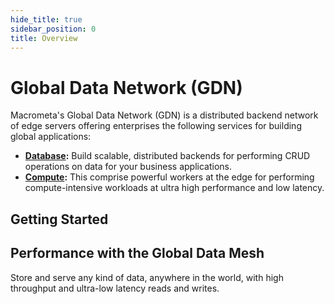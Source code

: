 ```yaml
---
hide_title: true
sidebar_position: 0
title: Overview
---
```


# Global Data Network (GDN)

Macrometa's Global Data Network (GDN) is a distributed backend network of edge servers offering enterprises the following services for building global applications:

- **[Database](./database/index.md):** Build scalable, distributed backends for performing CRUD operations on data for your business applications.
- **[Compute](./compute/index.md):** This comprise powerful workers at the edge for performing compute-intensive workloads at ultra high performance and low latency.

## Getting Started

<grid cols={3}>
  <card
    heading="Create your own Database"
    description="Create, query, and update your distributed backend database with collections."
    href="/quickstart"
  />
  <card
    heading="Deploy with Compute"
    description="Build and deploy compute-intensive workloads at the edge with workers and functions"
    href="/compute"
  />
<card
    heading="Learn with our developer hub"
    description="Access our developer tools to learn and build"
    href="/developer-hub"
  />
</grid>

## Performance with the Global Data Mesh

Store and serve any kind of data, anywhere in the world, with high throughput and ultra-low latency reads and writes.

<grid cols={3}>
  <card
    heading="Search Views"
    description="Flexible vector search, semantic search, similarity ranking, full-text search, and more."
    href="/database/search-views"
  />
  <card
    heading="Streams"
    description="Distributed, real-time stream engine with pub/sub and message queues."
    href="/streams"
  />
  <card
    heading="Graphs"
    description="Dynamic, high-throughput graphs with ultra low-latency queries."
    href="/database/graphs"
  />
</grid>
